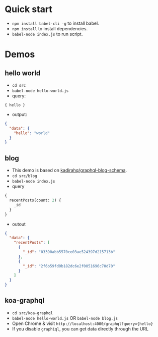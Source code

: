# Quick start
* `npm install babel-cli -g` to install babel.
* `npm install` to install dependencies.
* `babel-node index.js` to run script.

# Demos

## hello world
* `cd src`
* `babel-node hello-world.js`
* query:
```
{ hello }
```
* output:
```json
{
  "data": {
    "hello": "world"
  }
}
```

## blog
* This demo is based on [kadirahq/graphql-blog-schema](https://github.com/kadirahq/graphql-blog-schema).
* `cd src/blog`
* `babel-node index.js`
* query
```graphql
{
  recentPosts(count: 2) {
    _id
  }
}
```
* outout
```json
{
  "data": {
    "recentPosts": [
      {
        "_id": "03390abb5570ce03ae524397d215713b"
      },
      {
        "_id": "2f6b59fd0b182dc6e2f0051696c70d70"
      }
    ]
  }
}
```

## koa-graphql
* `cd src/koa-graphql`
* `babel-node hello-world.js` OR `babel-node blog.js`
* Open Chrome & visit `http://localhost:4000/graphql?query={hello}`
* If you disable `graphiql`, you can get data directly through the URL
